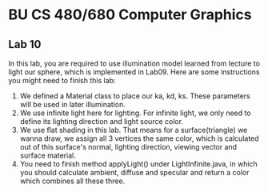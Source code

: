 # BU CS 480/680 Computer Graphics

## Lab 10

In this lab, you are required to use illumination model learned from lecture to light our sphere, which is implemented in Lab09. Here are some instructions you might need to finish this lab:
1. We defined a Material class to place our ka, kd, ks. These parameters will be used in later illumination.
2. We use infinite light here for lighting. For infinite light, we only need to define its lighting direction and light source color.
3. We use flat shading in this lab. That means for a surface(triangle) we wanna draw, we assign all 3 vertices the same color, which is calculated out of this surface's normal, lighting direction, viewing vector and surface material.  
4. You need to finish method applyLight() under LightInfinite.java, in which you should calculate ambient, diffuse and specular and return a color which combines all these three.
